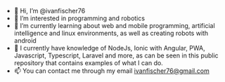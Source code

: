 - 👋 Hi, I’m @ivanfischer76
- 👀 I’m interested in programming and robotics
- 🌱 I’m currently learning about web and mobile programming, artificial intelligence and linux environments, as well as creating robots with android
- 💞️ I currently have knowledge of NodeJs, Ionic with Angular, PWA, Javascript, Typescript, Laravel and more, as can be seen in this public repository that contains examples of what I can do.
- 📫 You can contact me through my email ivanfischer76@gmail.com


<!---
ivanfischer76/ivanfischer76 is a ✨ special ✨ repository because its `README.md` (this file) appears on your GitHub profile.
You can click the Preview link to take a look at your changes.
--->
